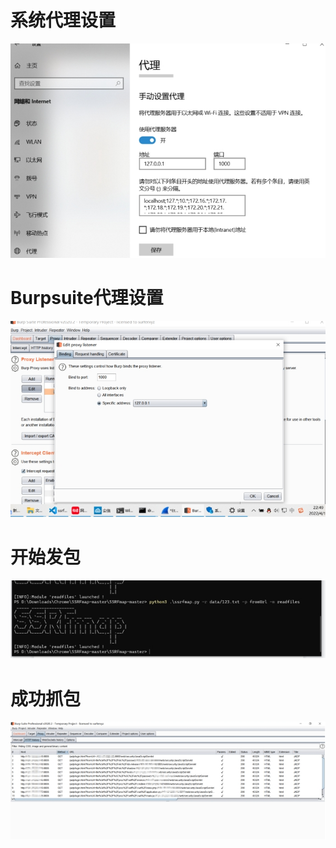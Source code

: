 # 系统代理设置

![img](assets/wps3C0A.tmp.jpg) 

 

# Burpsuite代理设置

 

![img](assets/wps3C0B.tmp.jpg) 

 

 

 

# 开始发包

![img](assets/wps3C0C.tmp.jpg) 



# 成功抓包

![img](assets/wpsA844.tmp.jpg) 